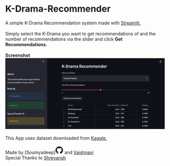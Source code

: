 # K-Drama-Recommender

A simple K-Drama Recommendation system made with [Streamlit.](https://streamlit.io/)
<br><br>
Simply select the K-Drama you want to get recommendations of and the number of recommendations via the slider and click <b>Get Recommendations.</b>
<br><br>
<b>Screenshot</b>
<br>
![Screenshot](https://github.com/Soumyadeep-rick/K-Drama-Recommender/blob/ddd41c23cddf623dedac956a68887e5de726ef9f/ss.png)
<br><br>
This App uses dataset downloaded from [Kaggle.](https://www.kaggle.com/datasets/chanoncharuchinda/top-100-korean-drama-mydramalist)
<br><br>
Made by [Soumyadeep]<a target="_blank" rel="noopener noreferrer" href="https://github.com/Soumyadeep-rick"><img src="https://raw.githubusercontent.com/devicons/devicon/master/icons/github/github-original.svg" alt="react" width="25" height="25" style="max-width: 100%;"></a> and [Vaishnavi](https://github.com/vaeeshnavee)
<br>
Special Thanks to [Shreyansh](https://shrey208.github.io)

